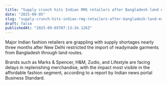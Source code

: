 ```yaml
---
title: "Supply crunch hits Indian RMG retailers after Bangladesh land export curbs"
date: "2025-09-05"
slug: "supply-crunch-hits-indian-rmg-retailers-after-bangladesh-land-export-curbs"
draft: false
publishedAt: "2025-09-05T07:13:34.126Z"
---
```


Major Indian fashion retailers are grappling with supply shortages nearly three months after New Delhi restricted the import of readymade garments from Bangladesh through land routes.

Brands such as Marks & Spencer, H&M, Zudio, and Lifestyle are facing delays in replenishing merchandise, with the impact most visible in the affordable fashion segment, according to a report by Indian news portal Business Standard.